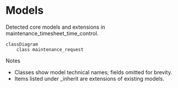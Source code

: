 # Models

Detected core models and extensions in maintenance_timesheet_time_control.

```mermaid
classDiagram
    class maintenance_request
```

Notes
- Classes show model technical names; fields omitted for brevity.
- Items listed under _inherit are extensions of existing models.
